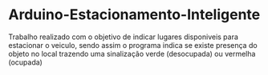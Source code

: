 # Arduino-Estacionamento-Inteligente
Trabalho realizado com o objetivo de indicar lugares disponiveis para estacionar o veiculo, sendo assim o programa indica se existe presença do objeto no local trazendo uma sinalização verde (desocupada) ou vermelha (ocupada)
